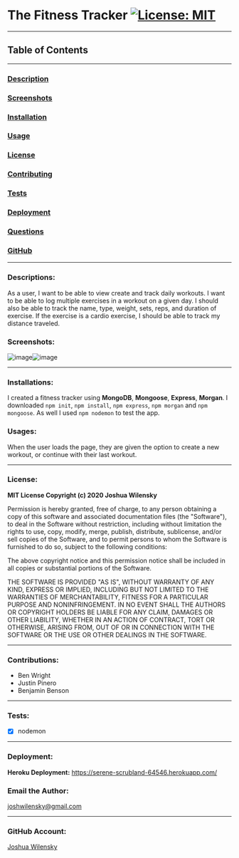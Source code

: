 # The Fitness Tracker [![License: MIT](https://img.shields.io/badge/License-MIT-yellow.svg)](https://opensource.org/licenses/MIT)

---

## Table of Contents

---

### [Description](#Descriptions)

### [Screenshots](#Screenshots)

### [Installation](#Installations)

### [Usage](#Usages)

### [License](#License)

### [Contributing](#Contributions)

### [Tests](#Tests)

### [Deployment](#Deployment)

### [Questions](#Questions)

### [GitHub](#GitHub)

---

### <a name="Description"></a>Descriptions:

As a user, I want to be able to view create and track daily workouts. I want to be able to log multiple exercises in a workout on a given day. I should also be able to track the name, type, weight, sets, reps, and duration of exercise. If the exercise is a cardio exercise, I should be able to track my distance traveled.

### <a name="Screenshots"></a>Screenshots:

![image](https://user-images.githubusercontent.com/66797344/90712666-8cd25d80-e271-11ea-8f48-56f413f845dc.png)![image](https://user-images.githubusercontent.com/66797344/90712897-05391e80-e272-11ea-8aaf-672446544ea4.png)

---

### <a name="Installation"></a>Installations:

I created a fitness tracker using **MongoDB**, **Mongoose**, **Express**, **Morgan**. I downloaded `npm init`, `npm install`, `npm express`, `npm morgan` and `npm mongoose`. As well I used `npm nodemon` to test the app.

### <a name="Usage"></a>Usages:

When the user loads the page, they are given the option to create a new workout, or continue with their last workout.

---

### <a name="License"></a>License:

**MIT License Copyright (c) 2020 Joshua Wilensky**

Permission is hereby granted, free of charge, to any person obtaining a copy
of this software and associated documentation files (the "Software"), to deal
in the Software without restriction, including without limitation the rights
to use, copy, modify, merge, publish, distribute, sublicense, and/or sell
copies of the Software, and to permit persons to whom the Software is
furnished to do so, subject to the following conditions:

The above copyright notice and this permission notice shall be included in all
copies or substantial portions of the Software.

THE SOFTWARE IS PROVIDED "AS IS", WITHOUT WARRANTY OF ANY KIND, EXPRESS OR
IMPLIED, INCLUDING BUT NOT LIMITED TO THE WARRANTIES OF MERCHANTABILITY,
FITNESS FOR A PARTICULAR PURPOSE AND NONINFRINGEMENT. IN NO EVENT SHALL THE
AUTHORS OR COPYRIGHT HOLDERS BE LIABLE FOR ANY CLAIM, DAMAGES OR OTHER
LIABILITY, WHETHER IN AN ACTION OF CONTRACT, TORT OR OTHERWISE, ARISING FROM,
OUT OF OR IN CONNECTION WITH THE SOFTWARE OR THE USE OR OTHER DEALINGS IN THE
SOFTWARE.

---

### <a name="Contributing"></a>Contributions:

- Ben Wright
- Justin Pinero
- Benjamin Benson

---

### <a name="Tests"></a>Tests:

- [x] nodemon

---

### <a name="Deployment"></a>Deployment:

**Heroku Deployment:** https://serene-scrubland-64546.herokuapp.com/

### <a name="Questions"></a>Email the Author:

joshwilensky@gmail.com

---

### <a name="Github"></a>GitHub Account:

[Joshua Wilensky](http://github.com/joshwilensky)
